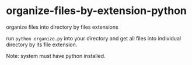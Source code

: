 # organize-files-by-extension-python
organize files into directory by files extensions

run <code>python organize.py</code> into your directory and get all files into individual directory by its file extension.

Note: system must have python installed.
